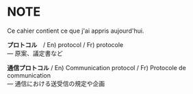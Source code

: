 # NOTE
Ce cahier contient ce que j'ai appris aujourd'hui.

**プロトコル**　/ En) protocol / Fr) protocole  
― 原案、議定書など

**通信プロトコル** / En) Communication protocol / Fr) Protocole de communication  
― 通信における送受信の規定や企画
